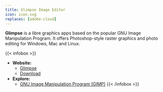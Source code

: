 ```yaml
---
title: Glimpse Image Editor
icon: icon.svg
replaces: [adobe-cloud]
---
```


**Glimpse** is a libre graphics apps based on the popular GNU Image Manipulation Program. It offers Photoshop-style raster graphics and photo editing for Windows, Mac and Linux.

{{< infobox >}}
- **Website:**
    - [Glimpse](https://glimpse-editor.org/)
    - [Download](https://glimpse-editor.org/downloads/)
- **Explore:**
    - [GNU Image Manipulation Program (GIMP)](https://gimp.org/)
{{< /infobox >}}
